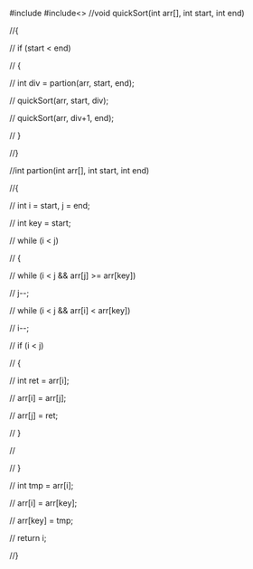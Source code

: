 #include<iostream>
#include<>
//void quickSort(int arr[], int start, int end)

//{

//	if (start < end)

//	{

//		int div = partion(arr, start, end);

//		quickSort(arr, start, div);

//		quickSort(arr, div+1, end);

//	}

//}

//int partion(int arr[], int start, int end)

//{

//	int i = start, j = end;

//	int key = start;

//	while (i < j)

//	{

//		while (i < j && arr[j] >= arr[key])

//			j--;

//		while (i < j && arr[i] < arr[key])

//			i--;

//		if (i < j)

//		{

//			int ret = arr[i];

//			arr[i] = arr[j];

//			arr[j] = ret;

//		}

//

//	}

//	int tmp = arr[i];

//	arr[i] = arr[key];

//	arr[key] = tmp;

//	return i;

//}
